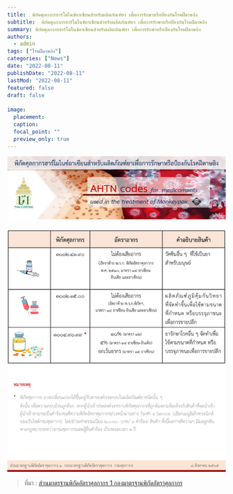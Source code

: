 ```yaml
---
title:  พิกัดศุลกากรฮาร์โมไนซ์อาเซียนสำหรับผลิตภัณฑ์ยา เพื่อการรักษาหรือป้องกันโรคฝีดาษลิง
subtitle:  พิกัดศุลกากรฮาร์โมไนซ์อาเซียนสำหรับผลิตภัณฑ์ยา เพื่อการรักษาหรือป้องกันโรคฝีดาษลิง  
summary: พิกัดศุลกากรฮาร์โมไนซ์อาเซียนสำหรับผลิตภัณฑ์ยา เพื่อการรักษาหรือป้องกันโรคฝีดาษลิง
authors: 
  - admin
tags: ["โรคฝีดาษลิง"]
categories: ["News"]
date: "2022-08-11"
publishDate: "2022-08-11"
lastMod: "2022-08-11"
featured: false
draft: false

image:
  placement:
  caption:
  focal_point: ""
  preview_only: true
---  
```



 ![](img.jpg)



> ที่มา : [ส่วนมาตรฐานพิกัดอัตราศุลกากร 1 กองมาตรฐานพิกัดอัตราศุลกากร](https://customs.go.th/cont_strc_slide_image.php?current_id=142329324148505f47464b46464b4b)